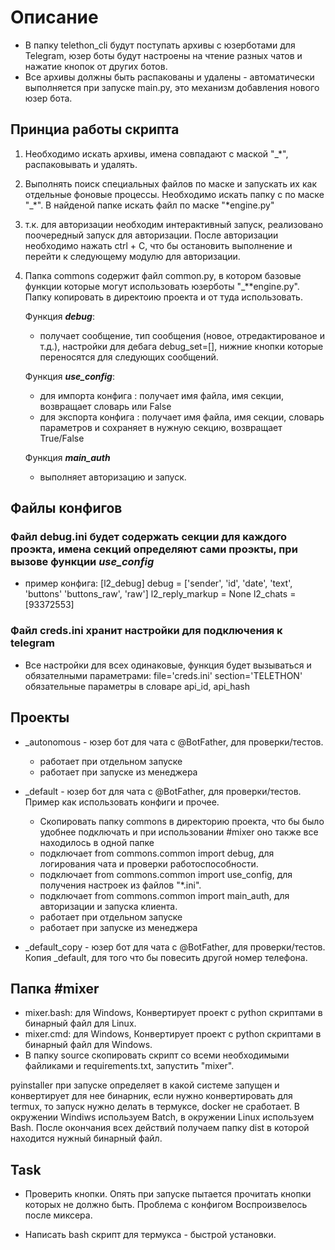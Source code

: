 # Описание

- В папку telethon_cli будут поступать архивы с юзерботами для Telegram, юзер боты будут настроены на чтение разных чатов и нажатие кнопок от других ботов.
- Все архивы должны быть распакованы и удалены - автоматически выполняется при запуске main.py, это механизм добавления нового юзер бота.

## Принциа работы скрипта

1) Необходимо искать архивы, имена совпадают с маской "_*", распаковывать и удалять.
  
2) Выполнять поиск специальных файлов по маске и запускать их как отдельные фоновые процессы.
  Необходимо искать папку с по маске "_*". В найденой папке искать файл по маске "*engine.py"

3) т.к. для авторизации необходим интерактивный запуск, реализовано поочередный запуск для авторизации. После авторизации необходимо нажать ctrl + C, что бы остановить выполнение и перейти к следующему модулю для авторизации.

4) Папка commons содержит файл common.py, в котором базовые функции которые могут использовать юзерботы "_*\*engine.py". Папку копировать в директоию проекта и от туда использовать.

    Функция ***debug***:
    - получает сообщение, тип сообщения (новое, отредактированое и т.д.), настройки для дебага debug_set=[], нижние кнопки которые
    переносятся для следующих сообщений.

    Функция ***use_config***:
    - для импорта конфига   : получает имя файла, имя секции, возвращает словарь или False
    - для экспорта конфига  : получает имя файла, имя секции, словарь параметров и сохраняет в нужную секцию, возвращает True/False

    Функция ***main_auth***
    - выполняет авторизацию и запуск.

## Файлы конфигов

### Файл debug.ini будет содержать секции для каждого проэкта, имена секций определяют сами проэкты, при вызове функции ***use_config***

- пример конфига:
    [l2_debug]
    debug = ['sender', 'id', 'date', 'text', 'buttons' 'buttons_raw', 'raw']
    l2_reply_markup = None
    l2_chats = [93372553]

### Файл creds.ini хранит настройки для подключения к telegram

- Все настройки для всех одинаковые, функция будет вызываться и обязателными параметрами:
    file='creds.ini'
    section='TELETHON'
    обязательные параметры в словаре api_id, api_hash

## Проекты

- _autonomous - юзер бот для чата с @BotFather, для проверки/тестов.
  - работает при отдельном запуске
  - работает при запуске из менеджера

- _default - юзер бот для чата с @BotFather, для проверки/тестов. Пример как использовать конфиги и прочее.
  - Скопировать папку commons в директорию проекта, что бы было удобнее подключать и при использовании #mixer оно также все находилось в одной папке
  - подключает from commons.common import debug, для логирования чата и проверки работоспособности.
  - подключает from commons.common import use_config, для получения настроек из файлов "*.ini".
  - подключает from commons.common import main_auth, для авторизации и запуска клиента.
  - работает при отдельном запуске
  - работает при запуске из менеджера

- _default_copy - юзер бот для чата с @BotFather, для проверки/тестов. Копия _default, для того что бы повесить другой номер телефона.

## Папка #mixer

- mixer.bash: для Windows, Конвертирует проект с python скриптами в бинарный файл для Linux.
- mixer.cmd: для Windows, Конвертирует проект с python скриптами в бинарный файл для Windows.
- В папку source скопировать скрипт со всеми необходимыми файликами и requirements.txt, запустить "mixer".

pyinstaller при запуске определяет в какой системе запущен и конвертирует для нее бинарник, если нужно конвертировать для termux, то запуск нужно делать в термуксе, docker не сработает. В окружении Windiws используем Batch, в окружении Linux используем Bash.
После окончания всех действий получаем папку dist в которой находится нужный бинарный файл.

## Task

- Проверить кнопки.
  Опять при запуске пытается прочитать кнопки которых не должно быть.
  Проблема с конфигом
  Воспроизвелось после миксера.

- Написать bash скрипт для термукса - быстрой установки.
